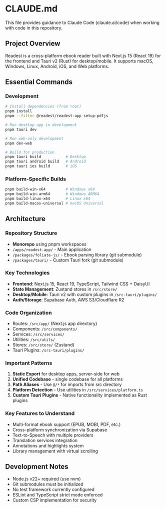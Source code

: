 # CLAUDE.md

This file provides guidance to Claude Code (claude.ai/code) when working with
code in this repository.

## Project Overview

Readest is a cross-platform ebook reader built with Next.js 15 (React 19) for
the frontend and Tauri v2 (Rust) for desktop/mobile. It supports macOS,
Windows, Linux, Android, iOS, and Web platforms.

## Essential Commands

### Development

```bash
# Install dependencies (from root)
pnpm install
pnpm --filter @readest/readest-app setup-pdfjs

# Run desktop app in development
pnpm tauri dev

# Run web-only development
pnpm dev-web

# Build for production
pnpm tauri build           # Desktop
pnpm tauri android build   # Android
pnpm tauri ios build       # iOS
```

### Platform-Specific Builds

```bash
pnpm build-win-x64         # Windows x64
pnpm build-win-arm64       # Windows ARM64
pnpm build-linux-x64       # Linux x64
pnpm build-macos-universal # macOS Universal
```

## Architecture

### Repository Structure

- **Monorepo** using pnpm workspaces
- `/apps/readest-app/` - Main application
- `/packages/foliate-js/` - Ebook parsing library (git submodule)
- `/packages/tauri/` - Custom Tauri fork (git submodule)

### Key Technologies

- **Frontend**: Next.js 15, React 19, TypeScript, Tailwind CSS + DaisyUI
- **State Management**: Zustand stores in `/src/store/`
- **Desktop/Mobile**: Tauri v2 with custom plugins in `/src-tauri/plugins/`
- **Auth/Storage**: Supabase Auth, AWS S3/Cloudflare R2

### Code Organization

- Routes: `/src/app/` (Next.js app directory)
- Components: `/src/components/`
- Services: `/src/services/`
- Utilities: `/src/utils/`
- Stores: `/src/store/` (Zustand)
- Tauri Plugins: `/src-tauri/plugins/`

### Important Patterns

1. **Static Export** for desktop apps, server-side for web
2. **Unified Codebase** - single codebase for all platforms
3. **Path Aliases** - Use `@/*` for imports from src directory
4. **Platform Detection** - Use utilities in `/src/services/platform.ts`
5. **Custom Tauri Plugins** - Native functionality implemented as Rust plugins

### Key Features to Understand

- Multi-format ebook support (EPUB, MOBI, PDF, etc.)
- Cross-platform synchronization via Supabase
- Text-to-Speech with multiple providers
- Translation services integration
- Annotations and highlights system
- Library management with virtual scrolling

## Development Notes

- Node.js v22+ required (use nvm)
- Git submodules must be initialized
- No test framework currently configured
- ESLint and TypeScript strict mode enforced
- Custom CSP implementation for security
